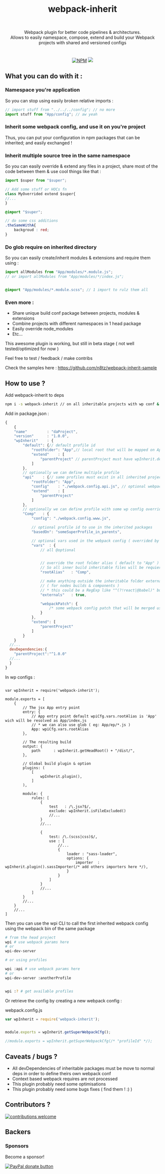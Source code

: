 
<h1 align="center">webpack-inherit</h1>
<br/>
<p align="center">
Webpack plugin for better code pipelines & architectures.<br/>
Allows to easily namespace, compose, extend and build your Webpack projects with shared and versioned configs
</p>
<h1></h1>
<p align="center">
<a href="https://www.npmjs.com/package/webpack-inherit">
<img src="https://img.shields.io/npm/v/webpack-inherit.svg" alt="NPM" /></a>
<img src="https://img.shields.io/badge/contributions-welcome-brightgreen.svg?style=flat" />
</p>

## What you can do with it :

### Namespace you're application

So you can stop using easily broken relative imports :
```jsx
// import stuff from "../../../config"; // no more
import stuff from "App/config"; // aw yeah
```

### Inherit some webpack config, and use it on you're project

Thus, you can put your configuration in npm packages that can be inherited; and easily exchanged !

### Inherit multiple source tree in the same namespace

So you can easily override & extend any files in a project, share most of the code between them & use cool things like that :

```jsx
import $super from "$super";

// Add some stuff or HOCs fn
class MyOverrided extend $super{
//...
}
```

```scss
@import "$super";

// do some css additions
.theSameWithA{
    backgroud : red;
}
```

### Do glob require on inherited directory

So you can easily create/inherit modules & extensions and require them using :

```jsx
import allModules from "App/modules/*.module.js";
// or import allModules from "App/modules/*/index.js";
```

```scss

@import "App/modules/*.module.scss"; // 1 import to rulz them all

```

### Even more :

- Share unique build conf package between projects, modules & extensions
- Combine projects with different namespaces in 1 head package
- Easily override node_modules
- Etc...

This awesome plugin is working, but still in beta stage  ( not well tested/optimized for now )<br/>

Feel free to test / feedback / make contribs<br/>

Check the samples here : https://github.com/n8tz/webpack-inherit-sample

## How to use ?

Add webpack-inherit to deps

```bash
npm i -s webpack-inherit // on all inheritable projects with wp conf & on the head project
```

Add in package.json :

```js
{
    {
   	"name"         : "daProject",
   	"version"      : "1.0.0",
   	"wpInherit"    : {
   		"default": {// default profile id
   			"rootFolder": "App",// local root that will be mapped on App/...
   			"extend"    : [
   				"parentProject" // parentProject must have wpInherit.default with his own extend value
   			]
   		},
   		// optionally we can define multiple profile
   		"api"    : {// same profiles must exist in all inherited project
   			"rootFolder": "App",
   			"config"    : "./webpack.config.api.js", // optional webpack config
   			"extend"    : [
   				"parentProject"
   			]
   		},
   		// optionally we can define profile with some wp config overrides
   		"Comp"   : {
   			"config": "./webpack.config.www.js",

   			// optional profile id to use in the inherited packages
   			"basedOn": "someSuperProfile_in_parents",

   			// optional vars used in the webpack config ( overrided by child/head package )
   			"vars"  : {
   				// all @optional


   				// override the root folder alias ( default to "App" )
   				// So all inner build inheritable files will be requierable using require("Comp/some/stuff")
   				"rootAlias"   : "Comp",

   				// make anything outside the inheritable folder external
   				// ( for nodes builds & components )
   				// * this could be a RegExp like "^(?!react|@babel)" but packed libs can require externalized
   				"externals"   : true,

   				"webpackPatch": {
   					/* some webpack config patch that will be merged using require('webpack-merge').smart */
   				}
   			},
   			"extend": [
   				"parentProject"
   			]
   		}
   	}
  //...
  devDependencies:{
    "parentProject":"^1.0.0"
  //...
  }
}
```

In wp configs :
```es6

var wpInherit = require('webpack-inherit');

module.exports = [
	{
		// The jsx App entry point
		entry: {
		    // App entry point default wpiCfg.vars.rootAlias is 'App' wich will be resolved as App/index.js
		    // * we can also use glob ( eg: App/ep/*.js )
			App: wpiCfg.vars.rootAlias
		},

		// The resulting build
		output: {
			path      : wpInherit.getHeadRoot() + "/dist/",
		},

		// Global build plugin & option
		plugins: (
			[
				wpInherit.plugin(),
			]
		),

		module: {
			rules: [
				{
					test   : /\.jsx?$/,
					exclude: wpInherit.isFileExcluded()
					//...
				}
				//...

				{
					test: /\.(scss|css)$/,
					use : [
				        //...
						{
							loader : "sass-loader",
							options: {
								importer  : wpInherit.plugin().sassImporter(/* add others importers here */),
							}
						}
					]
				}
				//...
			]
		}
		//...
	}
	//...
]
```

Then you can use the wpi CLI to call the first inherited webpack config using the webpack bin of the same package

```bash
# from the head project
wpi # use webpack params here
# or
wpi-dev-server

# or using profiles

wpi :api # use webpack params here
# or
wpi-dev-server :anotherProfile


wpi :? # get available profiles
```

Or retrieve the config by creating a new webpack config :

webpack.config.js
```jsx
var wpInherit = require('webpack-inherit');


module.exports = wpInherit.getSuperWebpackCfg();

//module.exports = wpInherit.getSuperWebpackCfg(/* "profileId" */);

```


## Caveats / bugs ?

- All devDependencies of inheritable packages must be move to normal deps in order to define theirs own webpack conf
- Context based webpack requires are not processed
- This plugin probably need some optimisations
- This plugin probably need some bugs fixes ( find them ! :) )

## Contributors ?

[![contributions welcome](https://img.shields.io/badge/contributions-welcome-brightgreen.svg?style=flat)](#)

<!-- BACKERS/ -->

<h2>Backers</h2>

<h3>Sponsors</h3>

Become a sponsor!

<span class="badge-paypal"><a href="https://www.paypal.com/cgi-bin/webscr?cmd=_s-xclick&hosted_button_id=YNJZ6NQYVPTPE" title="Donate to this project using Paypal"><img src="https://img.shields.io/badge/paypal-donate-yellow.svg" alt="PayPal donate button" /></a></span>

